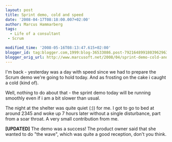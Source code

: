 ```yaml
---
layout: post
title: Sprint demo, cold and speed
date: '2008-04-17T08:18:00.007+02:00'
author: Marcus Hammarberg
tags:
  - Life of a consultant
 - Scrum

modified_time: '2008-05-16T08:13:47.615+02:00'
blogger_id: tag:blogger.com,1999:blog-36533086.post-7921648991803962963
blogger_orig_url: http://www.marcusoft.net/2008/04/sprint-demo-cold-and-speed.html
---
```


I'm
back - yesterday was a day with speed since we had to prepare the Scrum
demo we're going to hold today. And as frosting on the cake i caught a
cold (kind of).

Well, nothing to do about that - the sprint demo today will be running
smoothly even if i am a bit
slower than usual.

The night at the shelter was quite quiet (:)) for me. I got to go to bed
at around 2345 and woke up 7 hours later without a single disturbance,
part from a soar throat. A very small contribution from me.

**\[UPDATED\]**
The demo was a success! The product owner said that she wanted to do
"the wave", which was quite a good reception, don't you think.
